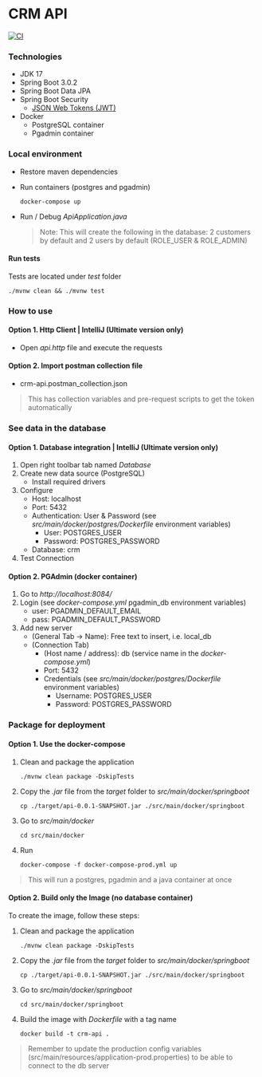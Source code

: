 # CRM API
[![CI](https://github.com/JoseDeniz/crm-api/actions/workflows/main.yml/badge.svg)](https://github.com/JoseDeniz/crm-api/actions/workflows/main.yml)
### Technologies

  - JDK 17
  - Spring Boot 3.0.2
  - Spring Boot Data JPA
  - Spring Boot Security
    - [JSON Web Tokens (JWT)](https://jwt.io/)
  - Docker
    - PostgreSQL container
    - Pgadmin container

### Local environment

  - Restore maven dependencies
  - Run containers (postgres and pgadmin)
    
    ````docker-compose up````

  - Run / Debug _ApiApplication.java_
    > Note: This will create the following in the database: 2 customers by default and 2 users by default (ROLE_USER & ROLE_ADMIN)

#### Run tests
Tests are located under _test_ folder

```./mvnw clean && ./mvnw test```

### How to use

#### Option 1. Http Client | IntelliJ (Ultimate version only)
- Open _api.http_ file and execute the requests

#### Option 2. Import postman collection file
- crm-api.postman_collection.json
> This has collection variables and pre-request scripts to get the token automatically

### See data in the database

#### Option 1. Database integration | IntelliJ (Ultimate version only)
1. Open right toolbar tab named _Database_
2. Create new data source (PostgreSQL)
   - Install required drivers 
3. Configure
   - Host: localhost
   - Port: 5432
   - Authentication: User & Password (see _src/main/docker/postgres/Dockerfile_ environment variables)
       - User: POSTGRES_USER
       - Password: POSTGRES_PASSWORD
   - Database: crm
4. Test Connection

#### Option 2. PGAdmin (docker container)

1. Go to _http://localhost:8084/_
2. Login (see _docker-compose.yml_ pgadmin_db environment variables)
   - user: PGADMIN_DEFAULT_EMAIL
   - pass: PGADMIN_DEFAULT_PASSWORD
3. Add new server
   - (General Tab -> Name): Free text to insert, i.e. local_db
   - (Connection Tab)
     - (Host name / address): db (service name in the _docker-compose.yml_)
     - Port: 5432
     - Credentials (see _src/main/docker/postgres/Dockerfile_ environment variables)
       - Username: POSTGRES_USER
       - Password: POSTGRES_PASSWORD

### Package for deployment

#### Option 1. Use the docker-compose
1. Clean and package the application

   ```./mvnw clean package -DskipTests```

2. Copy the _.jar_ file from the _target_ folder to _src/main/docker/springboot_

   ```cp ./target/api-0.0.1-SNAPSHOT.jar ./src/main/docker/springboot```

3. Go to _src/main/docker_

   ```cd src/main/docker```

4. Run

   ```docker-compose -f docker-compose-prod.yml up```

> This will run a postgres, pgadmin and a java container at once

#### Option 2. Build only the Image (no database container)

To create the image, follow these steps:
1. Clean and package the application

   ```./mvnw clean package -DskipTests```

2. Copy the _.jar_ file from the _target_ folder to _src/main/docker/springboot_

   ```cp ./target/api-0.0.1-SNAPSHOT.jar ./src/main/docker/springboot```

3. Go to _src/main/docker/springboot_

   ```cd src/main/docker/springboot```

4. Build the image with _Dockerfile_ with a tag name

   ```docker build -t crm-api .```

> Remember to update the production config variables (src/main/resources/application-prod.properties) to be able to connect to the db server
